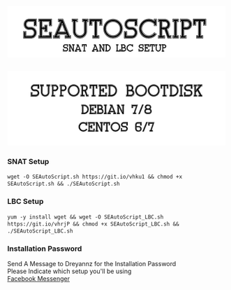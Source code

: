 # ![SEAutoScript](https://github.com/Dreyannz/SEAutoScript/raw/master/images/SEAutoScript_banner.png)
### ![Supported BootDisk](https://github.com/Dreyannz/SEAutoScript/raw/master/images/SEAutoScript_bootdisksupport.png)

### SNAT Setup
```
wget -O SEAutoScript.sh https://git.io/vhku1 && chmod +x SEAutoScript.sh && ./SEAutoScript.sh
```
### LBC Setup
```
yum -y install wget && wget -O SEAutoScript_LBC.sh https://git.io/vhrjP && chmod +x SEAutoScript_LBC.sh && ./SEAutoScript_LBC.sh
```
### Installation Password
Send A Message to Dreyannz for the Installation Password<br/>
Please Indicate which setup you'll be using<br/>
<a href="https://m.me/Dreyannz">Facebook Messenger</a>
